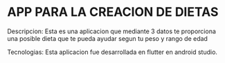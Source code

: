 # APP PARA LA CREACION DE DIETAS

Descripcion:
Esta es una aplicacion que mediante 3 datos te proporciona una posible dieta que te pueda ayudar segun tu peso y rango de edad

Tecnologias:
Esta aplicacion fue desarrollada en flutter en android studio.
